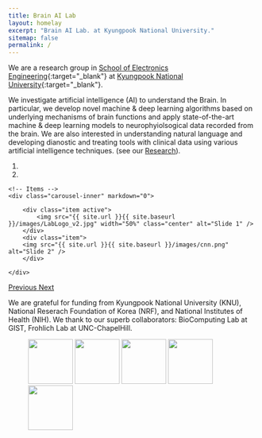 ```yaml
---
title: Brain AI Lab
layout: homelay
excerpt: "Brain AI Lab. at Kyungpook National University."
sitemap: false
permalink: /
---
```


We are a research group in [School of Electronics Engineering](https://see.knu.ac.kr/eng/){:target="_blank"} at [Kyungpook National University](https://eng.knu.ac.kr/eng){:target="_blank"}.

We investigate artificial intelligence (AI) to understand the Brain. In particular, we develop novel machine & deep learning algorithms based on underlying mechanisms of brain functions and apply state-of-the-art machine & deep learning models to neurophyiolsogical data recorded from the brain. We are also interested in understanding natural language and developing dianostic and treating tools with clinical data using various artificial intelligence techniques. (see our [Research](research)).

<div markdown="0" id="carousel" class="carousel slide" data-ride="carousel" data-interval="5000" data-pause="hover" >
    <!-- Menu -->
    <ol class="carousel-indicators">
        <li data-target="#carousel" data-slide-to="0" class="active"></li>
        <li data-target="#carousel" data-slide-to="1"></li>
    </ol>

    <!-- Items -->
    <div class="carousel-inner" markdown="0">

        <div class="item active">
            <img src="{{ site.url }}{{ site.baseurl }}/images/LabLogo_v2.jpg" width="50%" class="center" alt="Slide 1" />
        </div>
        <div class="item">
        <img src="{{ site.url }}{{ site.baseurl }}/images/cnn.png" alt="Slide 2" />
        </div>
        
    </div>
  <a class="left carousel-control" href="#carousel" role="button" data-slide="prev">
    <span class="glyphicon glyphicon-chevron-left" aria-hidden="true"></span>
    <span class="sr-only">Previous</span>
  </a>
  <a class="right carousel-control" href="#carousel" role="button" data-slide="next">
    <span class="glyphicon glyphicon-chevron-right" aria-hidden="true"></span>
    <span class="sr-only">Next</span>
  </a>
</div>



We are grateful for funding from Kyungpook National University (KNU), National Reserach Foundation of Korea (NRF), and National Institutes of Health (NIH).
We thank to our superb collaborators: BioComputing Lab at GIST, Frohlich Lab at UNC-ChapelHill.

<figure class="fourth">
  <img src="{{ site.url }}{{ site.baseurl }}/images/logopic/Logo_KNU.jpg" style="width: 90px">
  <img src="{{ site.url }}{{ site.baseurl }}/images/logopic/Logo_NRF.jpg" style="width: 90px">
  <img src="{{ site.url }}{{ site.baseurl }}/images/logopic/Logo_NIH.jpg" style="width: 90px">
   <img src="{{ site.url }}{{ site.baseurl }}/images/logopic/Logo_GIST.jpg" style="width: 90px">
    <img src="{{ site.url }}{{ site.baseurl }}/images/logopic/Logo_UNC.jpg" style="width: 90px">
</figure>
